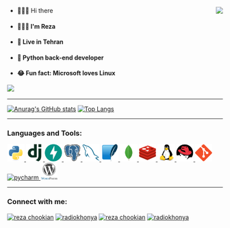 <p align="left">
    <picture align="right">
        <img align="right" src="https://media2.giphy.com/media/ZVik7pBtu9dNS/giphy.gif?cid=790b761102e7002832a43a53ec222d13d7b072d6800cca97&rid=giphy.gif&ct=g">
    </picture>
    <ul>
        <li><h4">🙋🏻‍♂️ Hi there</h4></li>
        <li><h4>👨🏻‍💻 I'm Reza</h4></li>
        <li><h4>📍 Live in Tehran</h4></li>
        <li><h4>🐍 Python back-end developer</h4></li>
        <li><h4>😂 Fun fact: Microsoft loves Linux</h4></li>
    </ul>    
</p>

![](https://komarev.com/ghpvc/?username=rezacho)
<hr>

[![Anurag's GitHub stats](https://github-readme-stats.vercel.app/api?username=rezacho&theme=nord&show_icons=true)](https://github.com/anuraghazra/github-readme-stats)
[![Top Langs](https://github-readme-stats.vercel.app/api/top-langs/?username=rezacho&theme=nord&show_icons=true)](https://github.com/anuraghazra/github-readme-stats)
<hr>

<h3 align="left">Languages and Tools:</h3>
<p align="left">
    <a href="https://www.python.org" target="_blank" rel="noreferrer"> <img
        src="https://raw.githubusercontent.com/devicons/devicon/master/icons/python/python-original.svg"
        alt="python" width="40" height="40" /> </a>
    <a href="https://www.djangoproject.com/" target="_blank" rel="noreferrer"> <img
        src="https://github.com/devicons/devicon/blob/master/icons/django/django-plain.svg"
        alt="djangop" width="40" height="40" /> </a>
    <a href="https://fastapi.tiangolo.com/" target="_blank" rel="noreferrer"> <img
        src="https://github.com/devicons/devicon/blob/master/icons/fastapi/fastapi-original.svg"
        alt="fastapi" width="40" height="40" /> </a>
    <a href="https://www.postgresql.org/" target="_blank" rel="noreferrer"> <img
        src="https://github.com/devicons/devicon/blob/master/icons/postgresql/postgresql-original.svg"
        alt="postgresql" width="40" height="40" /> </a>
    <a href="https://www.mysql.com/" target="_blank" rel="noreferrer"> <img
        src="https://github.com/devicons/devicon/blob/master/icons/mysql/mysql-original.svg"
        alt="mysql" width="40" height="40" /> </a>
    <a href="https://www.sqlite.org/" target="_blank" rel="noreferrer"> <img
        src="https://github.com/devicons/devicon/blob/master/icons/sqlite/sqlite-original.svg"
        alt="sqlite" width="40" height="40" /> </a>
    <a href="https://www.mongodb.com/" target="_blank" rel="noreferrer"> <img
        src="https://github.com/devicons/devicon/blob/master/icons/mongodb/mongodb-original.svg"
        alt="mongodb" width="40" height="40" /> </a>
    <a href="https://redis.io/" target="_blank" rel="noreferrer"> <img
        src="https://github.com/devicons/devicon/blob/master/icons/redis/redis-original.svg"
        alt="redis" width="40" height="40" /> </a>
    <a href="https://www.linux.org/" target="_blank" rel="noreferrer"> <img
        src="https://github.com/devicons/devicon/blob/master/icons/linux/linux-original.svg"
        alt="linux" width="40" height="40" /> </a>
    <a href="https://www.redhat.com/" target="_blank" rel="noreferrer"> <img
        src="https://github.com/devicons/devicon/blob/master/icons/redhat/redhat-original.svg"
        alt="redhat" width="40" height="40" /> </a>
    <a href="https://git-scm.com/" target="_blank" rel="noreferrer"> <img
        src="https://github.com/devicons/devicon/blob/master/icons/git/git-original.svg"
        alt="git" width="40" height="40" /> </a>
    <a href="https://www.jetbrains.com/pycharm/" target="_blank" rel="noreferrer"> <img
        src="https://upload.wikimedia.org/wikipedia/commons/1/1d/PyCharm_Icon.svg"
        alt="pycharm" width="40" height="40" /> </a>
    <a href="https://www.wordpress.org/" target="_blank" rel="noreferrer"> <img
        src="https://github.com/devicons/devicon/blob/master/icons/wordpress/wordpress-original.svg"
        alt="wordpress" width="40" height="40" /> </a>
    </p>
<hr>

<h3 align="left">Connect with me:</h3>
<p align="left">
<a href="https://www.linkedin.com/in/rezachookian/" target="blank"><img align="center"
    src="https://raw.githubusercontent.com/rahuldkjain/github-profile-readme-generator/master/src/images/icons/Social/linked-in-alt.svg"
    alt="reza chookian" height="30" width="40" /></a>
<a href="https://stackoverflow.com/users/19259091/rezacho" target="blank"><img align="center"
    src="https://upload.wikimedia.org/wikipedia/commons/e/ef/Stack_Overflow_icon.svg"
    alt="radiokhonya" height="40" width="40" /></a>
<a href="https://instagram.com/reza.chookian" target="blank"><img align="center"
    src="https://raw.githubusercontent.com/rahuldkjain/github-profile-readme-generator/master/src/images/icons/Social/instagram.svg"
    alt="reza chookian" height="30" width="40" /></a>
<a href="https://radiokhonya.com/" target="blank"><img align="center"
    src="https://radiokhonya.com/wp-content/uploads/Logo-1-300x300.png"
    alt="radiokhonya" height="35" width="35" /></a>
</p>
